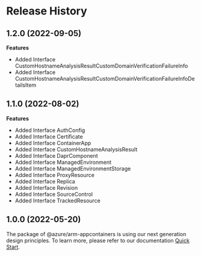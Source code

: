 # Release History
    
## 1.2.0 (2022-09-05)
    
**Features**

  - Added Interface CustomHostnameAnalysisResultCustomDomainVerificationFailureInfo
  - Added Interface CustomHostnameAnalysisResultCustomDomainVerificationFailureInfoDetailsItem
    
    
## 1.1.0 (2022-08-02)
    
**Features**

  - Added Interface AuthConfig
  - Added Interface Certificate
  - Added Interface ContainerApp
  - Added Interface CustomHostnameAnalysisResult
  - Added Interface DaprComponent
  - Added Interface ManagedEnvironment
  - Added Interface ManagedEnvironmentStorage
  - Added Interface ProxyResource
  - Added Interface Replica
  - Added Interface Revision
  - Added Interface SourceControl
  - Added Interface TrackedResource
    
    
## 1.0.0 (2022-05-20)

The package of @azure/arm-appcontainers is using our next generation design principles. To learn more, please refer to our documentation [Quick Start](https://aka.ms/js-track2-quickstart).
